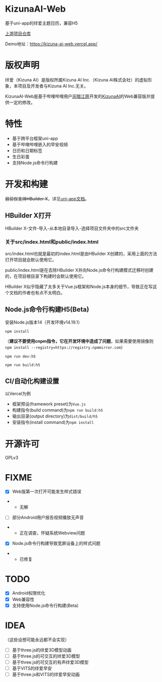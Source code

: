 # KizunaAI-Web
基于uni-app的绊爱主题日历，兼容H5

[上游项目仓库](https://gitee.com/muyi456/KizunaAI)

Demo地址：https://kizuna-ai-web.vercel.app/

# 版权声明
绊爱（Kizuna AI）是版权所属Kizuna AI Inc.（Kizuna AI株式会社）的虚拟形象，本项目及开发者与Kizuna AI Inc.无关。

KizunaAI-Web是基于哔哩哔哩用户[灰暗江原](https://space.bilibili.com/63045280)开发的[KizunaAI](https://gitee.com/muyi456/KizunaAI)的Web兼容版并提供一定的修改。

# 特性
* 基于跨平台框架uni-app
* 基于哔哩哔哩嵌入的早安视频
* 日历和日期标签
* 生日彩蛋
* 支持Node.js命令行构建

# 开发和构建
~~目前仅支持HBuilder X~~，详见[uni-app文档](https://uniapp.dcloud.io/quickstart-hx.html)。

## HBuilder X打开

HBuilder X-文件-导入-从本地目录导入-选择项目文件夹中的src文件夹

### 关于src/index.html和public/index.html

src/index.html也就是最初的index.html是由HBuilder X创建的，采用上面的方法打开项目就会默认使用它。

public/index.html是在去除HBuilder X并向Node.js命令行构建模式迁移时创建的，在项目根目录下构建时会默认使用它。

HBuilder X似乎隐藏了太多关于Vue.js框架和Node.js本身的细节，导致正在写这个文档的作者也有点不太明白。

## Node.js命令行构建H5(Beta)

安装Node.js版本14（开发环境v14.19.1）

`npm install`

（**建议不要使用cnpm指令，它在开发环境中造成了问题**，如果需要使用镜像则 `npm install --registry=https://registry.npmmirror.com`）

`npm run dev:h5`

`npm run build:h5`

## CI/自动化构建设置

以Vercel为例

* 框架预设(framework preset)为`Vue.js`
* 构建指令(build command)为`npm run build:h5`
* 输出目录(output directory)为`dist/build/h5`
* 安装指令(install command)为`npm install`

# 开源许可
GPLv3

# FIXME
* [x] Web版第一次打开可能发生样式错误
* * 无解
* [ ] 部分Android用户报告视频播放无声音
* * 正在调查，怀疑系统Webview问题
* [x] Node.js命令行构建导致宽屏设备上的样式问题
* * 已修复

# TODO
* [x] Android权限优化
* [x] Web兼容性
* [x] 支持使用Node.js命令行构建(Beta)

# IDEA
（这些设想可能永远都不会实现）

* [ ] 基于three.js的绊爱3D模型动画
* [ ] 基于three.js的可交互的绊爱3D模型
* [ ] 基于three.js的可交互的有声绊爱3D模型
* [ ] 基于VITS的绊爱早安
* [ ] 基于three.js和VITS的绊爱早安动画
